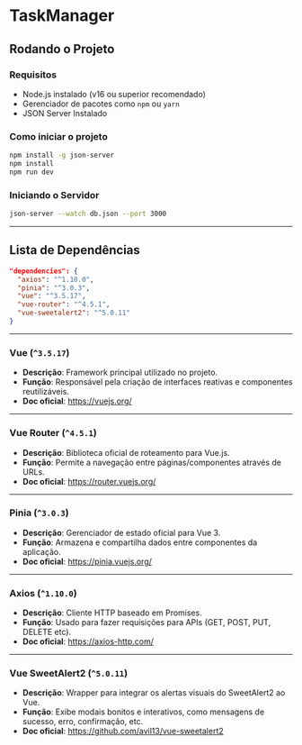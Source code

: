 # TaskManager

## Rodando o Projeto
### Requisitos
- Node.js instalado (v16 ou superior recomendado)
- Gerenciador de pacotes como `npm` ou `yarn`
- JSON Server Instalado

### Como iniciar o projeto

```bash
npm install -g json-server
npm install
npm run dev
```

### Iniciando o Servidor 
```bash
json-server --watch db.json --port 3000
```

---

## Lista de Dependências

```json
"dependencies": {
  "axios": "^1.10.0",
  "pinia": "^3.0.3",
  "vue": "^3.5.17",
  "vue-router": "^4.5.1",
  "vue-sweetalert2": "^5.0.11"
}
```

---

### Vue (`^3.5.17`)
- **Descrição**: Framework principal utilizado no projeto.
- **Função**: Responsável pela criação de interfaces reativas e componentes reutilizáveis.
- **Doc oficial**: https://vuejs.org/

---

### Vue Router (`^4.5.1`)
- **Descrição**: Biblioteca oficial de roteamento para Vue.js.
- **Função**: Permite a navegação entre páginas/componentes através de URLs.
- **Doc oficial**: https://router.vuejs.org/

---

### Pinia (`^3.0.3`)
- **Descrição**: Gerenciador de estado oficial para Vue 3.
- **Função**: Armazena e compartilha dados entre componentes da aplicação.
- **Doc oficial**: https://pinia.vuejs.org/

---

### Axios (`^1.10.0`)
- **Descrição**: Cliente HTTP baseado em Promises.
- **Função**: Usado para fazer requisições para APIs (GET, POST, PUT, DELETE etc).
- **Doc oficial**: https://axios-http.com/

---

### Vue SweetAlert2 (`^5.0.11`)
- **Descrição**: Wrapper para integrar os alertas visuais do SweetAlert2 ao Vue.
- **Função**: Exibe modais bonitos e interativos, como mensagens de sucesso, erro, confirmação, etc.
- **Doc oficial**: https://github.com/avil13/vue-sweetalert2

